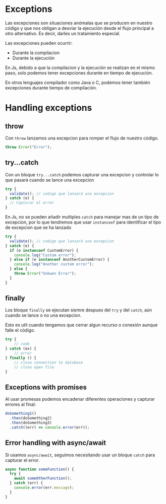 # Exceptions

Las excepciones son situaciones anómalas que se producen en nuestro código y que nos obligan a desviar la ejecución desde el flujo principal a otro alternativo. Es decir, darles un tratamiento especial.

Las excepciones pueden ocurrir:

- Durante la compilacion
- Durante la ejecución

En Js, debido a que la compilacion y la ejecución se realizan en el mismo paso, solo podemos tener excepciones durante en tiempo de ejecución.

En otros lenguajes compilador como Java o C, podemos tener también excepciones durante tiempo de compilación.

# Handling exceptions

## throw

Con `throw` lanzamos una excepcion para romper el flujo de nuestro código.

```js
throw Error("Error");
```

## try...catch

Con un bloque `try...catch` podemos capturar una excepcion y controlar lo que pasará cuando se lance una excepcion

```js
try {
  validate(); // codigo que lanzará una excepcion
} catch (e) {
  // Capturar el error
}
```

En Js, no se pueden añadir multiples `catch` para manejar mas de un tipo de excepcion, por lo que tendremos que usar `instanceof` para identificar el tipo de excepcion que se ha lanzado

```js
try {
  validate(); // codigo que lanzará una excepcion
} catch (e) {
  if (e instanceof CustomError) {
    console.log("Custom error");
  } else if (e instanceof AnotherCustomError) {
    console.log("Another custom error");
  } else {
    throw Error("Unkwon Error");
  }
}
```

## finally

Los bloque `finally` se ejecutan siemre despues del `try` y del `catch`, aún cuando se lance o no una excepcion.

Esto es util cuando tengamos que cerrar algun recurso o conexión aunque falle el código.

```js
try {
    // code
} catch (ex) {
    // error
} finally () {
    // close connection to database
    // close open file
}
```

## Exceptions with promises

Al usar promesas podemos encadenar diferentes operaciones y capturar errores al final:

```js
doSomething1()
  .then(doSomething2)
  .then(doSomething3)
  .catch((err) => console.error(err));
```

## Error handling with async/await

Si usamos `async/await`, seguimos necesitando usar un bloque `catch` para capturar el error.

```js
async function someFunction() {
  try {
    await someOtherFunction();
  } catch (err) {
    console.error(err.message);
  }
}
```
